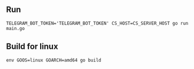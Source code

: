 ## Run

    TELEGRAM_BOT_TOKEN='TELEGRAM_BOT_TOKEN' CS_HOST=CS_SERVER_HOST go run main.go

## Build for linux

    env GOOS=linux GOARCH=amd64 go build
